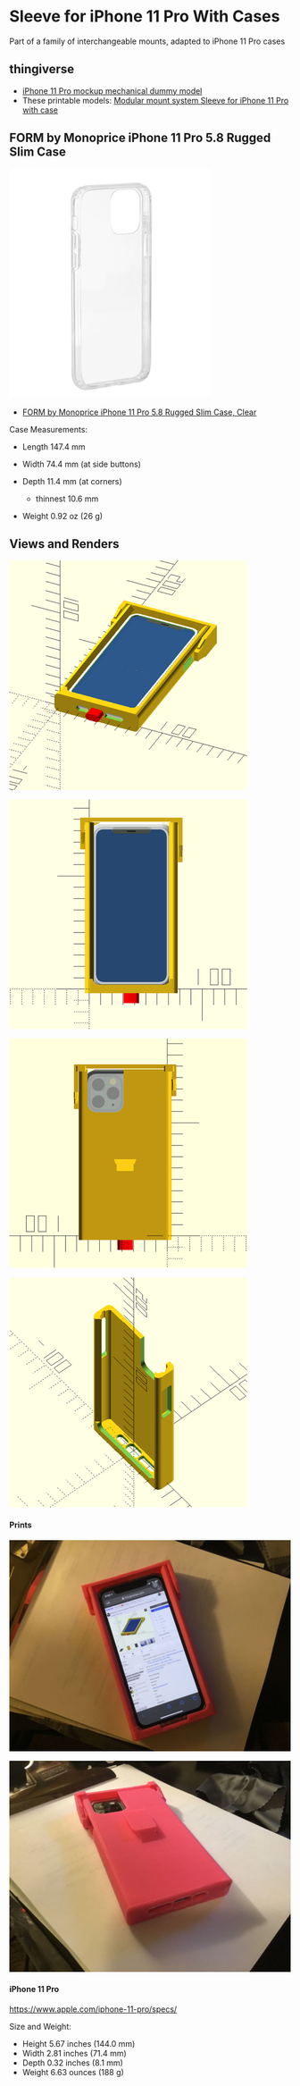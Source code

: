 Sleeve for iPhone 11 Pro With Cases
===================================

Part of a family of interchangeable mounts, adapted to iPhone 11 Pro cases

thingiverse
-----------

-	[iPhone 11 Pro mockup mechanical dummy model](https://www.thingiverse.com/thing:3865803)
-	These printable models: [Modular mount system Sleeve for iPhone 11 Pro with case](https://www.thingiverse.com/thing:3865844)

FORM by Monoprice iPhone 11 Pro 5.8 Rugged Slim Case
----------------------------------------------------

![empty monoprice case](img/case_form_monoprice.png)

-	[FORM by Monoprice iPhone 11 Pro 5.8 Rugged Slim Case, Clear](https://www.monoprice.com/product?c_id=309&cp_id=30901&cs_id=3090101&p_id=39619)

Case Measurements:

-	Length 147.4 mm
-	Width 74.4 mm (at side buttons)
-	Depth 11.4 mm (at corners)

	-	thinnest 10.6 mm

-	Weight 0.92 oz (26 g)

Views and Renders
-----------------

![diagonal view](img/sleeve_diag_view__form_monoprice.png)

![front view](img/sleeve_front__form_monoprice.png)

![back view](img/sleeve_back__form_monoprice.png)

![front view render](img/front_view_sleeve_render.png)

#### Prints

![print front view](img/print_front__form_monoprice.jpg)

![print back view](img/print_back__form_monoprice.jpg)

#### iPhone 11 Pro

https://www.apple.com/iphone-11-pro/specs/

Size and Weight:

-	Height 5.67 inches (144.0 mm)
-	Width 2.81 inches (71.4 mm)
-	Depth 0.32 inches (8.1 mm)
-	Weight 6.63 ounces (188 g)
